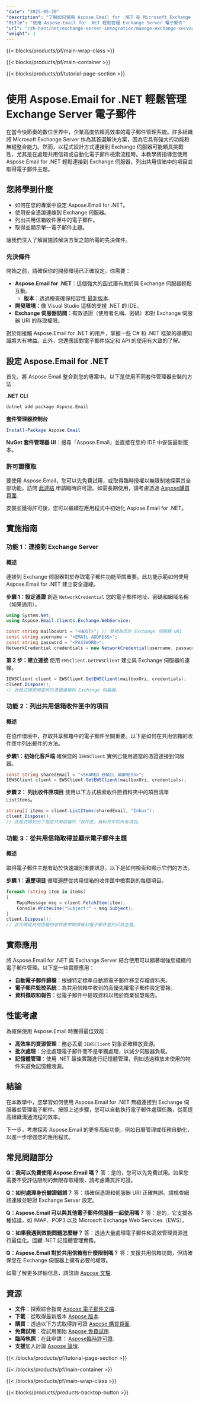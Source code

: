 ```yaml
---
"date": "2025-05-30"
"description": "了解如何使用 Aspose.Email for .NET 在 Microsoft Exchange Server 上整合和管理電子郵件。探索逐步教學、安全連接和實際應用。"
"title": "使用 Aspose.Email for .NET 輕鬆管理 Exchange Server 電子郵件"
"url": "/zh-hant/net/exchange-server-integration/manage-exchange-server-emails-aspose-net/"
"weight": 1
---
```


{{< blocks/products/pf/main-wrap-class >}}

{{< blocks/products/pf/main-container >}}

{{< blocks/products/pf/tutorial-page-section >}}
# 使用 Aspose.Email for .NET 輕鬆管理 Exchange Server 電子郵件

在當今快節奏的數位世界中，企業高度依賴高效率的電子郵件管理系統。許多組織將 Microsoft Exchange Server 作為其首選解決方案，因為它具有強大的功能和無縫整合能力。然而，以程式設計方式連接到 Exchange 伺服器可能頗具挑戰性，尤其是在處理共用信箱或自動化電子郵件檢索流程時。本教學將指導您使用 Aspose.Email for .NET 輕鬆連接到 Exchange 伺服器，列出共用信箱中的項目並取得電子郵件主題。

## 您將學到什麼
- 如何在您的專案中設定 Aspose.Email for .NET。
- 使用安全憑證連線到 Exchange 伺服器。
- 列出共用信箱收件匣中的電子郵件。
- 取得並顯示單一電子郵件主題。

讓我們深入了解實施該解決方案之前所需的先決條件。

### 先決條件
開始之前，請確保你的開發環境已正確設定。你需要：

- **Aspose.Email for .NET**：這個強大的函式庫有助於與 Exchange 伺服器輕鬆互動。
  - **版本**：透過檢查確保相容性 [最新版本](https://releases。aspose.com/email/net/).
- **開發環境**：像 Visual Studio 這樣的支援 .NET 的 IDE。
- **Exchange 伺服器訪問**：有效憑證（使用者名稱、密碼）和對 Exchange 伺服器 URI 的存取權限。

對於剛接觸 Aspose.Email for .NET 的用戶，掌握一些 C# 和 .NET 框架的基礎知識將大有裨益。此外，您還應該對電子郵件協定和 API 的使用有大致的了解。

## 設定 Aspose.Email for .NET
首先，將 Aspose.Email 整合到您的專案中。以下是使用不同套件管理器安裝的方法：

**.NET CLI**
```bash
dotnet add package Aspose.Email
```

**套件管理器控制台**
```powershell
Install-Package Aspose.Email
```

**NuGet 套件管理器 UI**：搜尋「Aspose.Email」並直接在您的 IDE 中安裝最新版本。

### 許可證獲取
要使用 Aspose.Email，您可以先免費試用，或取得臨時授權以無限制地探索其全部功能。訪問 [此連結](https://purchase.aspose.com/temporary-license/) 申請臨時許可證。如需長期使用，請考慮透過 [Aspose購買頁面](https://purchase。aspose.com/buy).

安裝並獲得許可後，您可以繼續在應用程式中初始化 Aspose.Email for .NET。

## 實施指南

### 功能 1：連接到 Exchange Server
#### 概述
連接到 Exchange 伺服器對於存取電子郵件功能至關重要。此功能示範如何使用 Aspose.Email for .NET 建立安全連線。

**步驟 1：設定憑證**
創造 `NetworkCredential` 您的電子郵件地址、密碼和網域名稱（如果適用）。

```csharp
using System.Net;
using Aspose.Email.Clients.Exchange.WebService;

const string mailboxUri = "<HOST>"; // 替換為您的 Exchange 伺服器 URI
const string username = "<EMAIL ADDRESS>";
const string password = "<PASSWORD>";
NetworkCredential credentials = new NetworkCredential(username, password, "");
```

**第 2 步：建立連接**
使用 `EWSClient.GetEWSClient` 建立與 Exchange 伺服器的連線。

```csharp
IEWSClient client = EWSClient.GetEWSClient(mailboxUri, credentials);
client.Dispose();
// 此程式碼使用提供的憑證連接到 Exchange 伺服器。
```

### 功能 2：列出共用信箱收件匣中的項目
#### 概述
在協作環境中，存取共享郵箱中的電子郵件至關重要。以下是如何在共用信箱的收件匣中列出郵件的方法。

**步驟1：初始化客戶端**
確保您的 `IEWSClient` 實例已使用適當的憑證連接到伺服器。

```csharp
const string sharedEmail = "<SHARED EMAIL ADDRESS>";
IEWSClient client = EWSClient.GetEWSClient(mailboxUri, credentials);
```

**步驟 2： 列出收件匣項目**
使用以下方式檢索收件匣資料夾中的項目清單 `ListItems`。

```csharp
string[] items = client.ListItems(sharedEmail, "Inbox");
client.Dispose();
// 此程式碼列出了指定共用信箱的「收件匣」資料夾中的所有項目。
```

### 功能 3：從共用信箱取得並顯示電子郵件主題
#### 概述
取得電子郵件主題有助於快速識別重要訊息。以下是如何檢索和顯示它們的方法。

**步驟 1：遍歷項目**
循環遍歷從共用信箱的收件匣中檢索到的每個項目。

```csharp
foreach (string item in items)
{
    MapiMessage msg = client.FetchItem(item);
    Console.WriteLine("Subject:" + msg.Subject);
}
client.Dispose();
// 此代碼從共用信箱的收件匣中取得每封電子郵件並列印其主題。
```

## 實際應用
將 Aspose.Email for .NET 與 Exchange Server 結合使用可以顯著增強您組織的電子郵件管理。以下是一些實際應用：

- **自動電子郵件歸檔**：根據特定標準自動將電子郵件移至存檔資料夾。
- **電子郵件監控系統**：為共用信箱中收到的高優先權電子郵件設定警報。
- **資料擷取和報告**：從電子郵件中提取資料以用於商業智慧報告。

## 性能考慮
為確保使用 Aspose.Email 時獲得最佳效能：

- **高效率的資源管理**：務必丟棄 `IEWSClient` 對象正確釋放資源。
- **批次處理**：分批處理電子郵件而不是單獨處理，以減少伺服器負載。
- **記憶體管理**：使用 .NET 最佳實踐進行記憶體管理，例如透過釋放未使用的物件來避免記憶體洩漏。

## 結論
在本教學中，您學習如何使用 Aspose.Email for .NET 無縫連接到 Exchange 伺服器並管理電子郵件。按照上述步驟，您可以自動執行電子郵件處理任務，從而提高組織溝通流程的效率。

下一步，考慮探索 Aspose.Email 的更多高級功能，例如日曆管理或任務自動化，以進一步增強您的應用程式。

## 常見問題部分
**Q：我可以免費使用 Aspose.Email 嗎？**
答：是的，您可以先免費試用。如果您需要不受評估限制的無限存取權限，請考慮購買許可證。

**Q：如何處理身份驗證錯誤？**
答：請確保憑證和伺服器 URI 正確無誤。請檢查網路連線並驗證 Exchange Server 設定。

**Q：Aspose.Email 可以與其他電子郵件伺服器一起使用嗎？**
答：是的，它支援各種協議，如 IMAP、POP3 以及 Microsoft Exchange Web Services（EWS）。

**Q：如果我遇到效能問題怎麼辦？**
答：透過大量處理電子郵件和高效管理資源進行最佳化。回顧 .NET 記憶體管理實務。

**Q：Aspose.Email 對於共用信箱有什麼限制嗎？**
答：支援共用信箱訪問，但請確保您在 Exchange 伺服器上擁有必要的權限。

如需了解更多詳細信息，請諮詢 [Aspose 文檔](https://reference。aspose.com/email/net/).

## 資源
- **文件**：探索綜合指南 [Aspose 電子郵件文檔](https://reference。aspose.com/email/net/).
- **下載**：從取得最新版本 [Aspose 版本](https://releases。aspose.com/email/net/).
- **購買**：透過以下方式取得許可證 [Aspose 購買頁面](https://purchase。aspose.com/buy).
- **免費試用**：從試用開始 [Aspose 免費試用](https://releases。aspose.com/email/net/).
- **臨時執照**：在此申請： [Aspose臨時許可證](https://purchase。aspose.com/temporary-license/).
- **支援**加入討論 [Aspose 論壇](https://forum。aspose.com/c/email/10).

{{< /blocks/products/pf/tutorial-page-section >}}

{{< /blocks/products/pf/main-container >}}

{{< /blocks/products/pf/main-wrap-class >}}

{{< blocks/products/products-backtop-button >}}